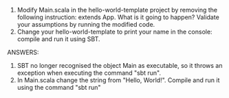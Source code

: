 1.	Modify Main.scala in the hello-world-template project by removing the following instruction: extends App. 
What is it going to happen? Validate your assumptions by running the modified code.
2.	Change your hello-world-template to print your name in the console: compile and run it using SBT.

ANSWERS:
1. SBT no longer recognised the object Main as executable, so it throws an exception when executing the command "sbt run".
2. In Main.scala change the string from "Hello, World!". Compile and run it using the command "sbt run"
